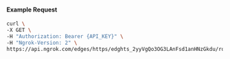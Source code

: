 <!-- Code generated for API Clients. DO NOT EDIT. -->

#### Example Request

```bash
curl \
-X GET \
-H "Authorization: Bearer {API_KEY}" \
-H "Ngrok-Version: 2" \
https://api.ngrok.com/edges/https/edghts_2yyVgQo3OG3LAnFsd1anHNzGkdu/routes/edghtsrt_2yyVgRRhySkG2vMckKPuJDuBGeP/saml
```
